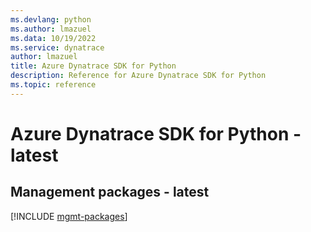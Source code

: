 ```yaml
---
ms.devlang: python
ms.author: lmazuel
ms.data: 10/19/2022
ms.service: dynatrace
author: lmazuel
title: Azure Dynatrace SDK for Python
description: Reference for Azure Dynatrace SDK for Python
ms.topic: reference
---
```

# Azure Dynatrace SDK for Python - latest

## Management packages - latest
[!INCLUDE [mgmt-packages](dynatrace-mgmt-index.md)]